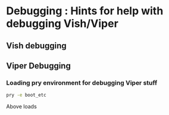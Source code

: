 # Debugging : Hints for help with debugging Vish/Viper

## Vish debugging

## Viper Debugging



### Loading pry environment for debugging  Viper stuff

```bash
pry -e boot_etc
```

Above loads 